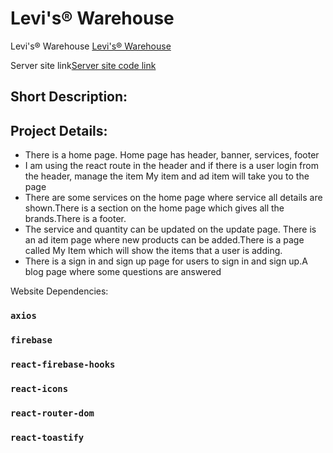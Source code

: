 # Levi's® Warehouse

Levi's® Warehouse [Levi's® Warehouse]()

Server site link[Server site code link]()

## Short Description:


## Project Details:
* There is a home page. Home page has header, banner, services, footer
* I am using the react route in the header and if there is a user login from the header, manage the item My item and ad item will take you to the page
* There are some services on the home page where service all details are shown.There is a section on the home page which gives all the brands.There is a footer.
* The service and quantity can be updated on the update page. There is an ad item page where new products can be added.There is a page called My Item which will show the items that a user is adding.
* There is a sign in and sign up page for users to sign in and sign up.A blog page where some questions are answered


Website Dependencies:
### `axios`
### `firebase`
### `react-firebase-hooks`
### `react-icons`
### `react-router-dom`
### `react-toastify`


